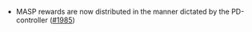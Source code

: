 - MASP rewards are now distributed in the manner dictated by the PD-controller
  ([\#1985](https://github.com/anoma/namada/pull/1985))
